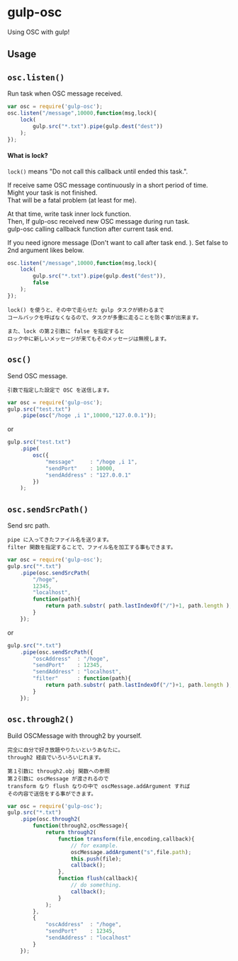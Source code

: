 gulp-osc
==============

Using OSC with gulp!

<!--
Getting started
-----

    npm install gulp-osc

-->

Usage
-----

## ``osc.listen()``

Run task when OSC message received.

```javascript
var osc = require('gulp-osc');
osc.listen("/message",10000,function(msg,lock){
    lock(
        gulp.src("*.txt").pipe(gulp.dest("dest"))
    );
});
```

#### What is lock?

``lock()`` means "Do not call this callback until ended this task.".  

If receive same OSC message continuously in a short period of time.  
Might your task is not finished.  
That will be a fatal problem (at least for me).

At that time, write task inner lock function.  
Then, If gulp-osc received new OSC message during run task.  
gulp-osc calling callback function after current task end.

If you need ignore message (Don't want to call after task end. ).
Set false to 2nd argument likes below.

```javascript
osc.listen("/message",10000,function(msg,lock){
    lock(
        gulp.src("*.txt").pipe(gulp.dest("dest")),
        false
    );
});
```

    lock() を使うと、その中で走らせた gulp タスクが終わるまで
    コールバックを呼ばなくなるので、タスクが多重に走ることを防ぐ事が出来ます。
    
    また、lock の第２引数に false を指定すると
    ロック中に新しいメッセージが来てもそのメッセージは無視します。

## ``osc()``

Send OSC message.

    引数で指定した設定で OSC を送信します。

```javascript
var osc = require('gulp-osc');
gulp.src("test.txt")
    .pipe(osc("/hoge ,i 1",10000,"127.0.0.1"));
```

or

```javascript
gulp.src("test.txt")
    .pipe(
    	osc({
    		"message"     : "/hoge ,i 1",
    		"sendPort"    : 10000,
    		"sendAddress" : "127.0.0.1"
    	})
    );
```

## ``osc.sendSrcPath()``

Send src path.

    pipe に入ってきたファイル名を送ります。
    filter 関数を指定することで、ファイル名を加工する事もできます。

```javascript
var osc = require('gulp-osc');
gulp.src("*.txt")
    .pipe(osc.sendSrcPath(
    	"/hoge",
    	12345,
    	"localhost",
    	function(path){
			return path.substr( path.lastIndexOf("/")+1, path.length );
		}
	});
```

or

```javascript
gulp.src("*.txt")
    .pipe(osc.sendSrcPath({
		"oscAddress"  : "/hoge",
		"sendPort"    : 12345,
		"sendAddress" : "localhost",
		"filter"      : function(path){
			return path.substr( path.lastIndexOf("/")+1, path.length );
		}
	});
```

## ``osc.through2()``

Build OSCMessage with through2 by yourself.

    完全に自分で好き放題やりたいというあなたに。
    through2 経由でいろいろいじれます。

    第１引数に through2.obj 関数への参照
    第２引数に oscMessage が渡されるので
    transform なり flush なりの中で oscMessage.addArgument すれば
    その内容で送信をする事ができます。

```javascript
var osc = require('gulp-osc');
gulp.src("*.txt")
    .pipe(osc.through2(
    	function(through2,oscMessage){
    		return through2(
    			function transform(file,encoding,callback){
    				// for example.
    				oscMessage.addArgument("s",file.path);
    				this.push(file);
    				callback();
    			},
    			function flush(callback){
    				// do something.
    				callback();
    			}
    		);
    	},
    	{
			"oscAddress"  : "/hoge",
			"sendPort"    : 12345,
			"sendAddress" : "localhost"
		}
	});
```
